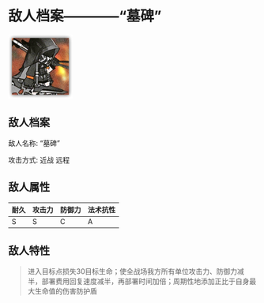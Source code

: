 # 敌人档案————“墓碑”

![“墓碑”](./eneIcons/“墓碑”.png)

## 敌人档案

敌人名称: “墓碑”

攻击方式: 近战 远程

## 敌人属性

| 耐久      | 攻击力  | 防御力 | 法术抗性 |
|---------|------|-----|------|
| S | S | C | A |

## 敌人特性
> 进入目标点损失30目标生命；使全战场我方所有单位攻击力、防御力减半，部署费用回复速度减半，再部署时间加倍；周期性地添加正比于自身最大生命值的伤害防护盾
